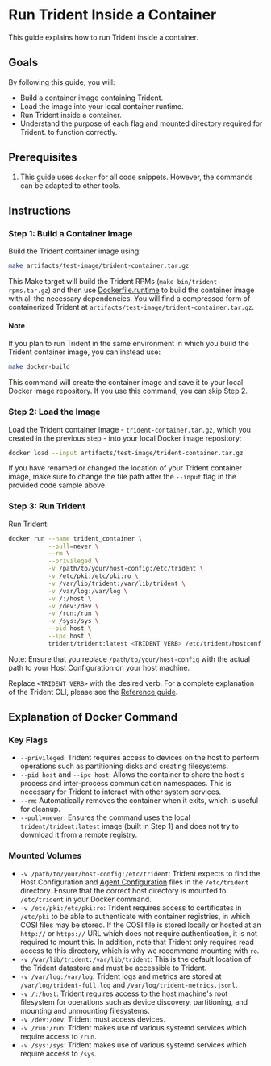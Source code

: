 
# Run Trident Inside a Container

This guide explains how to run Trident inside a container.

## Goals

By following this guide, you will:

- Build a container image containing Trident.
- Load the image into your local container runtime.
- Run Trident inside a container.
- Understand the purpose of each flag and mounted directory required for Trident.
  to function correctly.

## Prerequisites

1. This guide uses `docker` for all code snippets. However, the commands can be
   adapted to other tools.

## Instructions

### Step 1: Build a Container Image

Build the Trident container image using:

```bash
make artifacts/test-image/trident-container.tar.gz
```

This Make target will build the Trident RPMs (`make bin/trident-rpms.tar.gz`)
and then use [Dockerfile.runtime](../../Dockerfile.runtime) to build the
container image with all the necessary dependencies. You will find a compressed
form of containerized Trident at
`artifacts/test-image/trident-container.tar.gz`.

#### Note

If you plan to run Trident in the same environment in which you build the
Trident container image, you can instead use:

```bash
make docker-build
```

This command will create the container image and save it to your local Docker
image repository. If you use this command, you can skip Step 2.

### Step 2: Load the Image

Load the Trident container image - `trident-container.tar.gz`, which you created
in the previous step - into your local Docker image repository:

```bash
docker load --input artifacts/test-image/trident-container.tar.gz
```

If you have renamed or changed the location of your Trident container image,
make sure to change the file path after the `--input` flag in the provided code
sample above.

### Step 3: Run Trident

Run Trident:

```bash
docker run --name trident_container \
           --pull=never \
           --rm \
           --privileged \
           -v /path/to/your/host-config:/etc/trident \
           -v /etc/pki:/etc/pki:ro \
           -v /var/lib/trident:/var/lib/trident \
           -v /var/log:/var/log \
           -v /:/host \
           -v /dev:/dev \
           -v /run:/run \
           -v /sys:/sys \
           --pid host \
           --ipc host \
           trident/trident:latest <TRIDENT VERB> /etc/trident/hostconf.yaml --verbosity TRACE
```

Note: Ensure that you replace `/path/to/your/host-config` with the actual path
to your Host Configuration on your host machine.

Replace `<TRIDENT VERB>` with the desired verb. For a complete explanation of
the Trident CLI, please see the [Reference guide](../Reference/Trident-CLI.md).

## Explanation of Docker Command

### Key Flags

- `--privileged`: Trident requires access to devices on the host to perform
  operations such as partitioning disks and creating filesystems.
- `--pid host` and `--ipc host`: Allows the container to share the host's
  process and inter-process communication namespaces. This is necessary for
  Trident to interact with other system services.
- `--rm`: Automatically removes the container when it exits, which is useful for
  cleanup.
- `--pull=never`: Ensures the command uses the local `trident/trident:latest`
  image (built in Step 1) and does not try to download it from a remote
  registry.

### Mounted Volumes

- `-v /path/to/your/host-config:/etc/trident`: Trident expects to find the Host
Configuration and [Agent Configuration](../Reference/Agent-Configuration.md)
files in the `/etc/trident` directory. Ensure that the correct host directory is
mounted to `/etc/trident` in your Docker command.
- `-v /etc/pki:/etc/pki:ro`: Trident requires access to certificates in
`/etc/pki` to be able to authenticate with container registries, in which COSI
files may be stored. If the COSI file is stored locally or hosted at an
`http://` or `https://` URL which does not require authentication, it is not
required to mount this. In addition, note that Trident only requires read access
to this directory, which is why we recommend mounting with `ro`.
- `-v /var/lib/trident:/var/lib/trident`: This is the default location of the
Trident datastore and must be accessible to Trident.
- `-v /var/log:/var/log`: Trident logs and metrics are stored at
`/var/log/trident-full.log` and `/var/log/trident-metrics.jsonl`.
- `-v /:/host`: Trident requires access to the host machine's root filesystem
for operations such as device discovery, partitioning, and mounting and
unmounting filesystems.
- `-v /dev:/dev`: Trident must access devices.
- `-v /run:/run`: Trident makes use of various systemd services which require
access to `/run`.
- `-v /sys:/sys`: Trident makes use of various systemd services which require
access to `/sys`.
